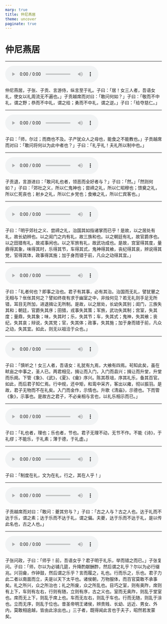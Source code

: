 ```yaml
---
marp: true
title: 仲尼燕居
theme: uncover
paginate: true
---
```


# 仲尼燕居

---

![](assets/audios/28/1.mp3)

仲尼燕居，子张、子贡、言游侍，纵言至于礼。子曰：「居！女三人者，吾语女礼，使女以礼周流无不遍也。」子贡越席而对曰：「敢问何如？」子曰：「敬而不中礼，谓之野；恭而不中礼，谓之给；勇而不中礼，谓之逆。」子曰：「给夺慈仁。」

---

![](assets/audios/28/2.mp3)

子曰：「师，尔过；而商也不及。子产犹众人之母也，能食之不能教也。」子贡越席而对曰：「敢问将何以为此中者也？」子曰：「礼乎礼！夫礼所以制中也。」

---

![](assets/audios/28/3.mp3)

子贡退，言游进曰：「敢问礼也者，领恶而全好者与？」子曰：「然。」「然则何如？」子曰：「郊社之义，所以仁鬼神也；尝禘之礼，所以仁昭穆也；馈奠之礼，所以仁死丧也；射乡之礼，所以仁乡党也；食飨之礼，所以仁宾客也。」

---

![](assets/audios/28/4.mp3)

子曰：「明乎郊社之义、尝禘之礼，治国其如指诸掌而已乎！是故，以之居处有礼，故长幼辨也。以之闺门之内有礼，故三族和也。以之朝廷有礼，故官爵序也。以之田猎有礼，故戎事闲也。以之军旅有礼，故武功成也。是故，宫室得其度，量鼎得其象，味得其时，乐得其节，车得其式，鬼神得其飨，丧纪得其哀，辨说得其党，官得其体，政事得其施；加于身而错于前，凡众之动得其宜。」

---

![](assets/audios/28/5.mp3)

子曰：「礼者何也？即事之治也。君子有其事，必有其治。治国而无礼，譬犹瞽之无相与？伥伥其何之？譬如终夜有求于幽室之中，非烛何见？若无礼则手足无所错，耳目无所加，进退揖让无所制。是故，以之居处，长幼失其别；闺门，三族失其和；朝廷，官爵失其序；田猎，戎事失其策；军旅，武功失其制；宫室，失其度；量鼎，失其象；味，失其时；乐，失其节；车，失其式；鬼神，失其飨；丧纪，失其哀；辩说，失其党；官，失其体；政事，失其施；加于身而错于前，凡众之动，失其宜。如此，则无以祖洽于众也。」

---

![](assets/audios/28/6.mp3)

子曰：「慎听之！女三人者，吾语女：礼犹有九焉，大飨有四焉。茍知此矣，虽在畎亩之中事之，圣人已。两君相见，揖让而入门，入门而县兴；揖让而升堂，升堂而乐阕。下管《象》、《武》，《夏》、《龠》序兴。陈其荐俎，序其礼乐，备其百官。如此，而后君子知仁焉。行中规，还中矩，和鸾中采齐，客出以雍，彻以振羽。是故，君子无物而不在礼矣。入门而金作，示情也。升歌《清庙》，示德也。下而管《象》，示事也。是故古之君子，不必亲相与言也，以礼乐相示而已。」

---

![](assets/audios/28/7.mp3)

子曰：「礼也者，理也；乐也者，节也。君子无理不动，无节不作。不能《诗》，于礼缪；不能乐，于礼素；薄于德，于礼虚。」

---

![](assets/audios/28/8.mp3)

子曰：「制度在礼，文为在礼，行之，其在人乎！」

---

![](assets/audios/28/9.mp3)

子贡越席而对曰：「敢问：夔其穷与？」子曰：「古之人与？古之人也。达于礼而不达于乐，谓之素；达于乐而不达于礼，谓之偏。夫夔，达于乐而不达于礼，是以传此名也，古之人也。」

---

![](assets/audios/28/10.mp3)

子张问政，子曰：「师乎！前，吾语女乎？君子明于礼乐，举而错之而已。」子张复问。子曰：「师，尔以为必铺几筵，升降酌献酬酢，然后谓之礼乎？尔以为必行缀兆。兴羽龠，作钟鼓，然后谓之乐乎？言而履之，礼也。行而乐之，乐也。君子力此二者以南面而立，夫是以天下太平也。诸侯朝，万物服体，而百官莫敢不承事矣。礼之所兴，众之所治也；礼之所废，众之所乱也。目巧之室，则有奥阼，席则有上下，车则有左右，行则有随，立则有序，古之义也。室而无奥阼，则乱于堂室也。席而无上下，则乱于席上也。车而无左右，则乱于车也。行而无随，则乱于涂也。立而无序，则乱于位也。昔圣帝明王诸侯，辨贵贱、长幼、远近、男女、外内，莫敢相逾越，皆由此涂出也。」三子者，既得闻此言也于夫子，昭然若发蒙矣。